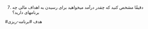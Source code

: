 7. دقیقًا مشخص کنید که چقدر درآمد میخواهید برای رسیدن به اهداف مالی چه برنامهای دارید؟


#هدف
#برنامه-ریزی

